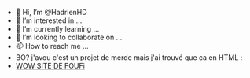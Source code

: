 - 👋 Hi, I’m @HadrienHD
- 👀 I’m interested in ...
- 🌱 I’m currently learning ...
- 💞️ I’m looking to collaborate on ...
- 📫 How to reach me ...
- BO? j'avou c'est un projet de merde mais j'ai trouvé que ca en HTML :
- [WOW SITE DE FOUFi](https://link-url-here.org)

<!---
HadrienHD/HadrienHD is a ✨ special ✨ repository because its `README.md` (this file) appears on your GitHub profile.
You can click the Preview link to take a look at your changes.
--->
